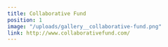 ```yaml
---
title: Collaborative Fund
position: 1
image: "/uploads/gallery__collaborative-fund.png"
link: http://www.collaborativefund.com/
---
```


